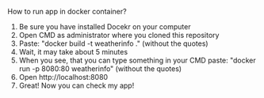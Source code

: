 How to run app in docker container?
1) Be sure you have installed Docekr on your computer
2) Open CMD as administrator where you cloned this repository
3) Paste: "docker build -t weatherinfo ."   	(without the quotes)
4) Wait, it may take about 5 minutes
5) When you see, that you can type something in your CMD paste: "docker run -p 8080:80 weatherinfo"			(without the quotes)
6) Open http://localhost:8080
7) Great! Now you can check my app!
